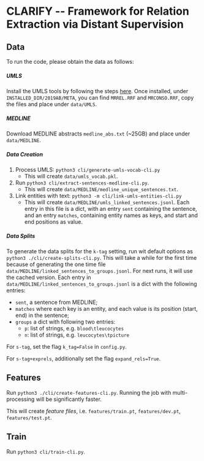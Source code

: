 # CLARIFY -- Framework for Relation Extraction via Distant Supervision

## Data
To run the code, please obtain the data as follows:

##### UMLS
Install the UMLS tools by following the steps [here](http://blog.appliedinformaticsinc.com/getting-started-with-metamorphosys-the-umls-installation-tool/). Once installed, under `INSTALLED_DIR/2019AB/META`, you can find `MRREL.RRF` and `MRCONSO.RRF`, copy the files and place under `data/UMLS`.

##### MEDLINE

Download MEDLINE abstracts `medline_abs.txt` (~25GB) and place under `data/MEDLINE`.

##### Data Creation

1. Process UMLS: `python3 cli/generate-umls-vocab-cli.py`
   - This will create `data/umls_vocab.pkl`.
2. Run `python3 cli/extract-sentences-medline-cli.py`.
   - This will create `data/MEDLINE/medline_unique_sentences.txt`.
3. Link entities with text: `python3 -m cli/link-umls-entities-cli.py`
   - This will create `data/MEDLINE/umls_linked_sentences.jsonl`.
     Each entry in this file is a dict, with an entry `sent` containing the sentence, and an entry `matches`,
     containing entity names as keys, and start and end positions as value.

##### Data Splits

To generate the data splits for the `k-tag` setting, run wit default options as `python3 ./cli/create-splits-cli.py`.
This will take a while for the first time because of generating the one time file `data/MEDLINE/linked_sentences_to_groups.jsonl`.
For next runs, it will use the cached version.
Each entry in `data/MEDLINE/linked_sentences_to_groups.jsonl` is a dict with the following entries:
   - `sent`, a sentence from MEDLINE;
   - `matches` where each key is an entity, and each value is its position (start, end) in the sentence;
   - `groups` a dict with following two entries:
      - `p`: list of strings, e.g. `blood\tleucocytes`
      - `n`: list of strings, e.g. `leucocytes\tpicture`

For `s-tag`, set the flag `k_tag=False` in `config.py`.

For `s-tag+exprels`, additionally set the flag `expand_rels=True`.

## Features

Run `python3 ./cli/create-features-cli.py`. Running the job with multi-processing will be significantly faster.

This will create *feature files*, i.e. `features/train.pt`, `features/dev.pt`, `features/test.pt`.

## Train

Run `python3 cli/train-cli.py`.
